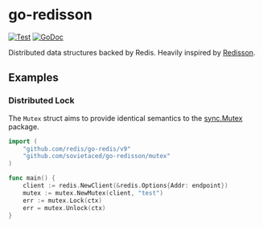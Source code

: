 # go-redisson

[![Test](https://github.com/sovietaced/go-redisson/actions/workflows/ci.yml/badge.svg)](https://github.com/sovietaced/go-redisson/actions/workflows/ci.yml)
[![GoDoc](https://godoc.org/github.com/sovietaced/go-redisson?status.png)](http://godoc.org/github.com/sovietaced/go-redisson)

 
Distributed data structures backed by Redis. Heavily inspired by [Redisson](https://github.com/redisson/redisson).

## Examples

### Distributed Lock

The `Mutex` struct aims to provide identical semantics to the [sync.Mutex](https://pkg.go.dev/sync#Mutex) package.

```go
import (
	"github.com/redis/go-redis/v9"
	"github.com/sovietaced/go-redisson/mutex"
)

func main() {
	client := redis.NewClient(&redis.Options{Addr: endpoint})
	mutex := mutex.NewMutex(client, "test")
	err := mutex.Lock(ctx)
	err = mutex.Unlock(ctx)
}
```
